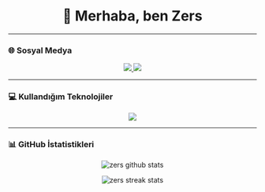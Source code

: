 <h1 align="center">👋 Merhaba, ben Zers</h1>

---

### 🌐 Sosyal Medya
<p align="center">
  <a href="https://instagram.com/r3swl" target="_blank">
    <img src="https://img.shields.io/badge/Instagram-000000.svg?&style=for-the-badge&logo=Instagram&logoColor=E4405F" />
  </a>
  <a href="https://www.buymeacoffee.com/zers" target="_blank">
    <img src="https://img.shields.io/badge/Buy&nbsp;Me&nbsp;a&nbsp;Coffee-000000.svg?&style=for-the-badge&logo=buy-me-a-coffee&logoColor=FFDD00" />
  </a>
</p>

---

### 💻 Kullandığım Teknolojiler
<p align="center">
  <img src="https://skillicons.dev/icons?i=bash,css,docker,git,html,js,linux,mongodb,mysql,nextjs,nodejs,photoshop,php,python,react,redux,tailwind,ts" />
</p>

---

### 📊 GitHub İstatistikleri
<p align="center">
  <img src="https://github-readme-stats.vercel.app/api?username=zers&show_icons=true&theme=radical" alt="zers github stats" />
</p>
<p align="center">
  <img src="https://github-readme-streak-stats.herokuapp.com/?user=zers&theme=radical" alt="zers streak stats" />
</p>
